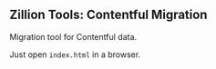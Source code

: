 ## Zillion Tools: Contentful Migration

Migration tool for Contentful data. 

Just open `index.html` in a browser.

